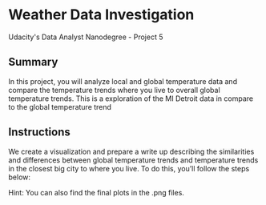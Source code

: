 # Weather Data Investigation

Udacity's Data Analyst Nanodegree - Project 5

## Summary
In this project, you will analyze local and global temperature data and compare the temperature trends where you live to overall global temperature trends.
This is a exploration of the MI Detroit data in compare to the global temperature trend

## Instructions
We create a visualization and prepare a write up describing the similarities and differences between global temperature trends and temperature trends in the closest big city to where you live. To do this, you’ll follow the steps below:

Hint: You can also find the final plots in the .png files. 
